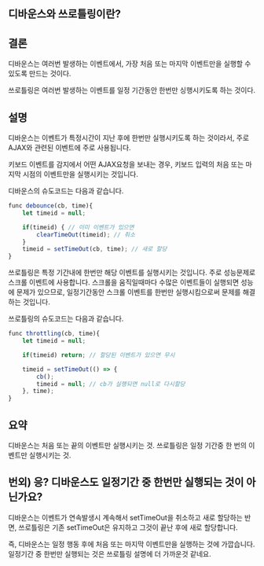 ## 디바운스와 쓰로틀링이란?

## 결론

디바운스는 여러번 발생하는 이벤트에서, 가장 처음 또는 마지막 이벤트만을 실행할 수 있도록 만드는 것이다.

쓰로틀링은 여러번 발생하는 이벤트를 일정 기간동안 한번만 싱행시키도록 하는 것이다.

## 설명

디바운스는 이벤트가 특정시간이 지난 후에 한번만 실행시키도록 하는 것이라서, 주로 AJAX와 관련된 이벤트에 주로 사용됩니다.

키보드 이벤트를 감지에서 어떤 AJAX요청을 보내는 경우, 키보드 입력의 처음 또는 마지막 시점의 이벤트만을 실행시키는 것입니다.

디바운스의 슈도코드는 다음과 같습니다.

```js
func debounce(cb, time){
    let timeid = null;

    if(timeid) { // 이미 이벤트가 있으면
        clearTimeOut(timeid); // 취소
    }
    timeid = setTimeOut(cb, time); // 새로 할당
}

```

쓰로틀링은 특정 기간내에 한번만 해당 이벤트를 실행시키는 것입니다.
주로 성능문제로 스크롤 이벤트에 사용합니다.
스크롤을 움직일때마다 수많은 이벤트들이 실행되면 성능에 문제가 있으므로, 일정기간동안 스크롤 이벤트를 한번만 실행시킴으로써 문제를 해결하는 것입니다.

쓰로틀링의 슈도코드는 다음과 같습니다.

```js
func throttling(cb, time){
    let timeid = null;

    if(timeid) return; // 할당된 이벤트가 있으면 무시

    timeid = setTimeOut(() => {
        cb();
        timeid = null; // cb가 실행되면 null로 다시할당
    }, time);
}
```

## 요약

디바운스는 처음 또는 끝의 이벤트만 실행시키는 것.
쓰로틀링은 일정 기간중 한 번의 이벤트만 실행시키는 것.

## 번외) 응? 디바운스도 일정기간 중 한번만 실행되는 것이 아닌가요?

디바운스는 이벤트가 연속발생시 계속해서 setTimeOut을 취소하고 새로 할당하는 반면,
쓰로틀링은 기존 setTimeOut은 유지하고 그것이 끝난 후에 새로 할당합니다.

즉, 디바운스는 일정 행동 후에 처음 또는 마지막 이벤트만을 실행하는 것에 가깝습니다.
일정기간 중 한번만 실행되는 것은 쓰로틀링 설명에 더 가까운것 같네요.
